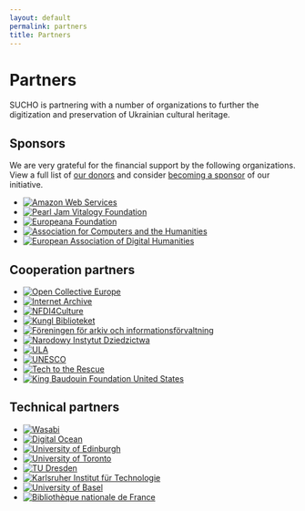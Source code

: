 ```yaml
---
layout: default
permalink: partners
title: Partners
---
```


# Partners

SUCHO is partnering with a number of organizations to further the digitization and preservation of Ukrainian cultural heritage.

## Sponsors
We are very grateful for the financial support by the following organizations. View a full list of [our donors](https://opencollective.com/sucho) and consider [becoming a sponsor](https://opencollective.com/sucho/) of our initiative.

<ul class="list-style-none logo-list">
  <li class="d-inline-block mr-6">
    <a href="https://aws.amazon.com"><img alt="Amazon Web Services" src="/assets/images/aws-logo.svg"></a>
  </li>
  <li class="d-inline-block mr-6">
    <a href="https://pearljam.com/vitalogy"><img alt="Pearl Jam Vitalogy Foundation" src="/assets/images/vitalogy-logo-round.png"></a>
  </li>
  <li class="d-inline-block mr-6">
    <a href="https://pro.europeana.eu/about-us/foundation"><img alt="Europeana Foundation" src="/assets/images/europeana-logo.png"></a>
  </li>
  <li class="d-inline-block mr-6">
    <a href="https://ach.org/"><img alt="Association for Computers and the Humanities" src="/assets/images/ach-logo.png"></a>
  </li>
  <li class="d-inline-block mr-6">
    <a href="https://eadh.org/"><img alt="European Association of Digital Humanities" src="/assets/images/eadh-logo.png"></a>
  </li>
</ul>

## Cooperation partners

<ul class="list-style-none logo-list">
  <li class="d-inline-block mr-6">
    <a href="https://opencollective.com/sucho/"><img alt="Open Collective Europe" src="/assets/images/oce-logo.png"></a>
  </li>
  <li class="d-inline-block mr-6">
    <a href="https://archive.org/"><img alt="Internet Archive" src="/assets/images/ia-logo.svg"></a>
  </li>
  <li class="d-inline-block mr-6">
    <a href="https://nfdi4culture.de/"><img alt="NFDI4Culture" src="/assets/images/nfdi4culture-logo.svg"></a>
  </li>
  <li class="d-inline-block mr-6">
    <a href="https://www.kb.se/in-english.html"><img alt="Kungl Biblioteket" src="/assets/images/KB-logo.png"></a>
  </li>
  <li class="d-inline-block mr-6">
    <a href="https://fai.nu/summary-in-english/"><img alt="Föreningen för arkiv och informationsförvaltning" src="/assets/images/fai_logo.png"></a>
  </li>
  <li class="d-inline-block mr-6">
    <a href="https://nid.pl"><img alt="Narodowy Instytut Dziedzictwa" src="/assets/images/nid-logo.png"></a>
  </li>
  <li class="d-inline-block mr-6">
    <a href="https://ula.org.ua/en/"><img alt="ULA" src="/assets/images/ula-logo.png"></a>
  </li>
  <li class="d-inline-block mr-6">
    <a href="https://www.unesco.org/"><img alt="UNESCO" src="/assets/images/unesco-logo.svg"></a>
  </li>
  <li class="d-inline-block mr-6">
    <a href="https://www.techtotherescue.org/"><img alt="Tech to the Rescue" src="/assets/images/tttr-logo.svg"></a>
  </li>
  <li class="d-inline-block mr-6">
    <a href="https://kbfus.org/"><img alt="King Baudouin Foundation United States" src="/assets/images/kbfus-logo.svg"></a>
  </li>
</ul>

## Technical partners

<ul class="list-style-none logo-list">
  <li class="d-inline-block mr-6">
    <a href="https://www.wasabi.com"><img alt="Wasabi" src="/assets/images/wasabi-logo.svg"></a>
  </li>
  <li class="d-inline-block mr-6">
    <a href="https://www.digitalocean.com/"><img alt="Digital Ocean" src="/assets/images/digitalocean-logo.svg"></a>
  </li>
  <li class="d-inline-block mr-6">
    <a href="https://www.ed.ac.uk/"><img alt="University of Edinburgh" src="/assets/images/uni-edinburgh-logo.svg"></a>
  </li>
  <li class="d-inline-block mr-6">
    <a href="https://www.utoronto.ca/"><img alt="University of Toronto" src="/assets/images/uni-toronto.svg"></a>
  </li>
  <li class="d-inline-block mr-6">
    <a href="https://tu-dresden.de/"><img alt="TU Dresden" src="/assets/images/tu-dresden-logo.svg"></a>
  </li>
  <li class="d-inline-block mr-6">
    <a href="https://www.kit.edu/"><img alt="Karlsruher Institut für Technologie" src="/assets/images/kit-logo.svg"></a>
  </li>
  <li class="d-inline-block mr-6">
    <a href="https://www.unibas.ch/"><img alt="University of Basel" src="/assets/images/uni-basel.svg"></a>
  </li>
  <li class="d-inline-block mr-6">
    <a href="https://www.bnf.fr/"><img alt="Bibliothèque nationale de France" src="/assets/images/bnf-logo.svg"></a>
  </li>
</ul>
